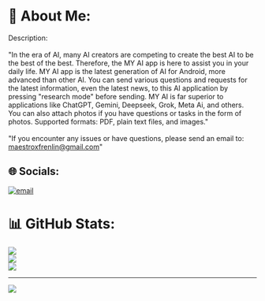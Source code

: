 # 💫 About Me:
Description:<br><br>"In the era of AI, many AI creators are competing to create the best AI to be the best of the best. Therefore, the MY AI app is here to assist you in your daily life. MY AI app is the latest generation of AI for Android, more advanced than other AI. You can send various questions and requests for the latest information, even the latest news, to this AI application by pressing "research mode" before sending. MY AI is far superior to applications like ChatGPT, Gemini, Deepseek, Grok, Meta Ai, and others. You can also attach photos if you have questions or tasks in the form of photos. Supported formats: PDF, plain text files, and images."<br><br>"If you encounter any issues or have questions, please send an email to: maestroxfrenlin@gmail.com"


## 🌐 Socials:
[![email](https://img.shields.io/badge/Email-D14836?logo=gmail&logoColor=white)](mailto:maestroxfrenlin@gmail.com) 
# 📊 GitHub Stats:
![](https://github-readme-stats.vercel.app/api?username=myaiapk&theme=dark&hide_border=false&include_all_commits=true&count_private=false)<br/>
![](https://nirzak-streak-stats.vercel.app/?user=myaiapk&theme=dark&hide_border=false)<br/>
![](https://github-readme-stats.vercel.app/api/top-langs/?username=myaiapk&theme=dark&hide_border=false&include_all_commits=true&count_private=false&layout=compact)

---
[![](https://visitcount.itsvg.in/api?id=myaiapk&icon=0&color=0)](https://visitcount.itsvg.in)

<!-- Proudly created with GPRM ( https://gprm.itsvg.in ) -->
